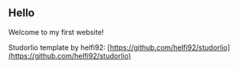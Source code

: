 ## Hello
Welcome to my first website!


Studorlio template by helfi92: [https://github.com/helfi92/studorlio](https://github.com/helfi92/studorlio)
